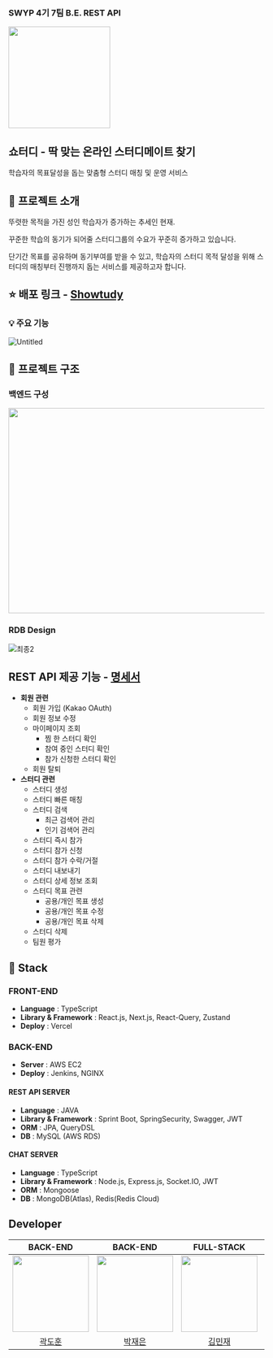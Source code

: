 ### SWYP 4기 7팀 B.E. REST API
<img src="https://github.com/SWYP-LUCKY-SEVEN/back-end/assets/58322578/dc530728-a45d-4a32-8abc-6587f6db0ae8" width="200" height="200"/>

## 쇼터디 - 딱 맞는 온라인 스터디메이트 찾기

학습자의 목표달성을 돕는 맞춤형 스터디 매칭 및 운영 서비스

## 📝 프로젝트 소개

뚜렷한 목적을 가진 성인 학습자가 증가하는 추세인 현재.

꾸준한 학습의 동기가 되어줄 스터디그룹의 수요가 꾸준히 증가하고 있습니다.

단기간 목표를 공유하며 동기부여를 받을 수 있고, 학습자의 스터디 목적 달성을 위해 스터디의 매칭부터 진행까지 돕는 서비스를 제공하고자 합니다.

## ⭐ 배포 링크 - [Showtudy](https://shortudy.vercel.app/)
### 💡 주요 기능
![Untitled](https://github.com/SWYP-LUCKY-SEVEN/back-end/assets/58322578/e8bbf0d4-d406-4d53-8e76-5099e72d8641)

## 🔨 프로젝트 구조
### 백엔드 구성
<img src="https://github.com/SWYP-LUCKY-SEVEN/back-end/assets/58322578/3e079f15-cf25-4672-9f06-dfe3942f273c" width="700" height="404"/>

### RDB Design
![최종2](https://github.com/SWYP-LUCKY-SEVEN/back-end/assets/58322578/52d169e6-2895-4cd8-af68-6ecf1e30b3c6)

## REST API 제공 기능 - [명세서](https://dori2005.notion.site/REST-API-d5ed0c44bbe746e9bcd62102b9d489ae?pvs=4)
- **회원 관련**
    - 회원 가입 (Kakao OAuth)
    - 회원 정보 수정
    - 마이페이지 조회
        - 찜 한 스터디 확인
        - 참여 중인 스터디 확인
        - 참가 신청한 스터디 확인
    - 회원 탈퇴
- **스터디 관련**
    - 스터디 생성
    - 스터디 빠른 매칭
    - 스터디 검색
        - 최근 검색어 관리
        - 인기 검색어 관리
    - 스터디 즉시 참가
    - 스터디 참가 신청
    - 스터디 참가 수락/거절
    - 스터디 내보내기
    - 스터디 상세 정보 조회
    - 스터디 목표 관련
        - 공용/개인 목표 생성
        - 공용/개인 목표 수정
        - 공용/개인 목표 삭제
    - 스터디 삭제
    - 팀원 평가

## 🔧 Stack
### FRONT-END
- **Language** : TypeScript
- **Library & Framework** : React.js, Next.js, React-Query, Zustand
- **Deploy** : Vercel
### BACK-END 
- **Server** : AWS EC2
- **Deploy** : Jenkins, NGINX
#### REST API SERVER
- **Language** : JAVA
- **Library & Framework** : Sprint Boot, SpringSecurity, Swagger, JWT
- **ORM** : JPA, QueryDSL
- **DB** : MySQL (AWS RDS)
#### CHAT SERVER
- **Language** : TypeScript
- **Library & Framework** : Node.js, Express.js, Socket.IO, JWT
- **ORM** : Mongoose
- **DB** : MongoDB(Atlas), Redis(Redis Cloud)

## Developer
|BACK-END|BACK-END|FULL-STACK|FRONT-END|FRONT-END|
|:-:|:-:|:-:|:-:|:-:|
|<img src="https://avatars.githubusercontent.com/u/58322578?v=4" width="150" height="150"/>|<img src="https://avatars.githubusercontent.com/u/58907538?v=4" width="150" height="150"/>|<img src="https://avatars.githubusercontent.com/u/81890292?v=4" width="150" height="150"/>|<img src="https://avatars.githubusercontent.com/u/58941022?v=4" width="150" height="150"/>|<img src="https://avatars.githubusercontent.com/u/129826514?v=4" width="150" height="150"/>|
|[곽도훈](https://github.com/dori2005)|[박재은](https://github.com/park-jaeeun)|[김민재](https://github.com/minjamie)|[신현수](https://github.com/scato3)|[이수현](https://github.com/shuding0307)|

